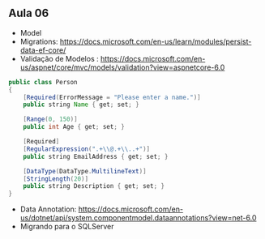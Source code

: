 ## Aula 06
- Model
- Migrations: https://docs.microsoft.com/en-us/learn/modules/persist-data-ef-core/ 
- Validação de Modelos : https://docs.microsoft.com/en-us/aspnet/core/mvc/models/validation?view=aspnetcore-6.0


```java
public class Person
{
    [Required(ErrorMessage = "Please enter a name.")]
    public string Name { get; set; }

    [Range(0, 150)]
    public int Age { get; set; }

    [Required]
    [RegularExpression(".+\\@.+\\..+")]
    public string EmailAddress { get; set; }

    [DataType(DataType.MultilineText)]
    [StringLength(20)]
    public string Description { get; set; }
}

```




- Data Annotation: https://docs.microsoft.com/en-us/dotnet/api/system.componentmodel.dataannotations?view=net-6.0
- Migrando para o SQLServer
